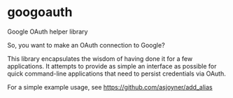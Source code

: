 # googoauth
Google OAuth helper library

So, you want to make an OAuth connection to Google?

This library encapsulates the wisdom of having done it for a few applications.
It attempts to provide as simple an interface as possible for quick
command-line applications that need to persist credentials via OAuth.

For a simple example usage, see https://github.com/asjoyner/add_alias

